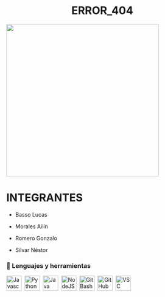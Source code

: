 
<div>
    <h1 align="center"> ERROR_404 </h1>
    <img src="https://media0.giphy.com/media/v1.Y2lkPTc5MGI3NjExa2Z2cHc1NGJ4bzcyamNtdXY3M3loeWVuYW52azZiY3Z6ZHdkM3FvZiZlcD12MV9pbnRlcm5hbF9naWZfYnlfaWQmY3Q9Zw/Ke8JKfxe83FpLrra71/giphy.gif" width=400 align="center">
    <h3 align="center">
    </h3>
</div>
<div>
 <h1 align="left"> INTEGRANTES </h1>

- Basso Lucas

- Morales Ailín

- Romero Gonzalo

- Silvar Néstor

</div>
<div align="left"> 
    <h3>🔨 Lenguajes y herramientas</h3>
    <div>
    <img src ="https://github.com/CodeStrong2023/Error_404/blob/main/Logos/Logo-JavaScript.png?raw=true" tittle="Javascript" alt="Javascript" width="40" height="40"/>&nbsp;
    <img src ="https://github.com/CodeStrong2023/Error_404/blob/main/Logos/Logo-Python.png?raw=true" tittle="Python" alt="Python" width="40" height="40"/>&nbsp;
    <img src ="https://github.com/CodeStrong2023/Error_404/blob/main/Logos/Logo-Java.png?raw=true" tittle="Java" alt="Java" width="40" height="40"/>&nbsp;
    <img src ="https://github.com/CodeStrong2023/Error_404/blob/main/Logos/Logo-NodeJS.png?raw=true" tittle="NodeJS" alt="NodeJS" width="40" height="40"/>&nbsp;
    <img src ="https://github.com/CodeStrong2023/Error_404/blob/main/Logos/Logo-GitBas.png?raw=true" tittle="GitBash" alt="GitBash" width="40" height="40"/>&nbsp;
    <img src ="https://github.com/CodeStrong2023/Error_404/blob/main/Logos/Logo-GitHub.png?raw=true" tittle="GitHub" alt="GitHub" width="40" height="40"/>&nbsp;
    <img src ="https://github.com/CodeStrong2023/Error_404/blob/main/Logos/Logo-VSC.png?raw=true" tittle="VSC" alt="VSC" width="40" height="40"/>&nbsp;
    </div>
</div>
